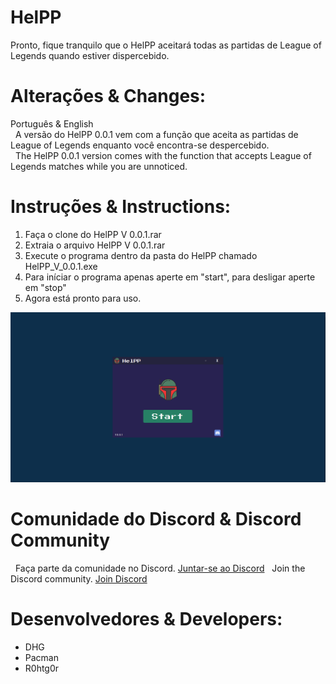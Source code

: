# HelPP
Pronto, fique tranquilo que o HelPP aceitará todas as partidas de League of Legends quando estiver dispercebido.

# Alterações & Changes:
Português & English <br>
&nbsp;&nbsp;A versão do HelPP 0.0.1 vem com a função que aceita as partidas de League of Legends enquanto você encontra-se despercebido.<br>
&nbsp;&nbsp;The HelPP 0.0.1 version comes with the function that accepts League of Legends matches while you are unnoticed. 

# Instruções & Instructions:
 1) Faça o clone do HelPP V 0.0.1.rar
 2) Extraia o arquivo HelPP V 0.0.1.rar
 3) Execute o programa dentro da pasta do HelPP chamado HelPP_V_0.0.1.exe
 4) Para iníciar o programa apenas aperte em "start", para desligar aperte em "stop"
 5) Agora está pronto para uso.

![alt text](https://github.com/HelPPCorporation/Free-lol-auto-accept-/blob/main/img1.png)

# Comunidade do Discord & Discord Community
&nbsp;&nbsp;Faça parte da comunidade no Discord. <a href="https://discord.gg/zwcmqrXGE2">Juntar-se ao Discord</a>
&nbsp;&nbsp;Join the Discord community. <a href="https://discord.gg/zwcmqrXGE2">Join Discord</a>

# Desenvolvedores & Developers:
 * DHG
 * Pacman
 * R0htg0r
